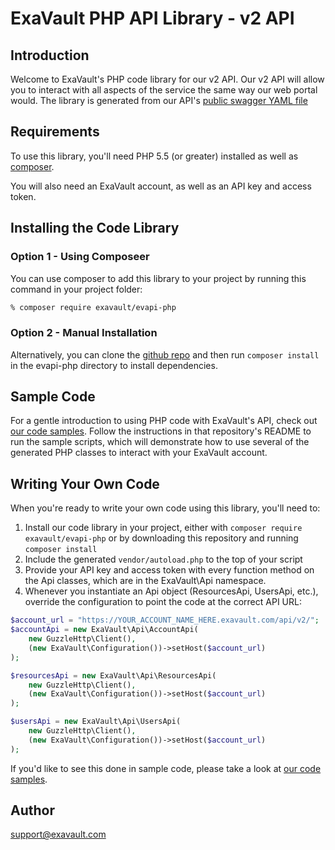 # ExaVault PHP API Library - v2 API

## Introduction
Welcome to ExaVault's PHP code library for our v2 API. Our v2 API will allow you to interact with all aspects of the service the same way our web portal would. The library is generated from our API's [public swagger YAML file](https://www.exavault.com/api/docs/evapi_2.0_public.yaml)

## Requirements

To use this library, you'll need PHP 5.5 (or greater) installed as well as [composer](https://getcomposer.org). 

You will also need an ExaVault account, as well as an API key and access token.

## Installing the Code Library

### Option 1 - Using Composeer
You can use composer to add this library to your project by running this command in your project folder:

```bash
% composer require exavault/evapi-php 
```

### Option 2 - Manual Installation
Alternatively, you can clone the [github repo](https://github.com/ExaVault/evapi-php) and then run `composer install` in the evapi-php directory to install dependencies.

## Sample Code

For a gentle introduction to using PHP code with ExaVault's API, check out [our code samples](https://github.com/ExaVault/evapi-php-samples). Follow the instructions in that repository's README to run the sample scripts, which will demonstrate how to use several of the generated PHP classes to interact with your ExaVault account.

## Writing Your Own Code

When you're ready to write your own code using this library, you'll need to:

1. Install our code library in your project, either with `composer require exavault/evapi-php` or by downloading this repository and running `composer install`
1. Include the generated `vendor/autoload.php` to the top of your script
1. Provide your API key and access token with every function method on the Api classes, which are in the ExaVault\Api namespace.
1. Whenever you instantiate an Api object (ResourcesApi, UsersApi, etc.), override the configuration to point the code at the correct API URL:
```php
$account_url = "https://YOUR_ACCOUNT_NAME_HERE.exavault.com/api/v2/";
$accountApi = new ExaVault\Api\AccountApi(
    new GuzzleHttp\Client(),
    (new ExaVault\Configuration())->setHost($account_url)
);
```
```php
$resourcesApi = new ExaVault\Api\ResourcesApi(
    new GuzzleHttp\Client(),
    (new ExaVault\Configuration())->setHost($account_url)
);
```
```php
$usersApi = new ExaVault\Api\UsersApi(
    new GuzzleHttp\Client(),
    (new ExaVault\Configuration())->setHost($account_url)
);
```

If you'd like to see this done in sample code, please take a look at [our code samples](https://github.com/ExaVault/evapi-php-samples).

## Author

support@exavault.com

